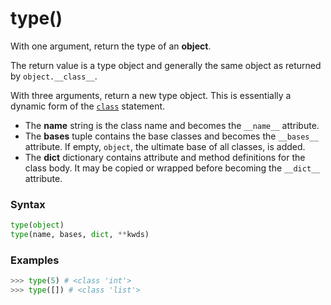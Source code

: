 # type()

With one argument, return the type of an **object**.

The return value is a type object and generally the same object as returned by `object.__class__`.

With three arguments, return a new type object. This is essentially a dynamic form of the [`class`](/statements/class.md) statement.
- The **name** string is the class name and becomes the `__name__` attribute.
- The **bases** tuple contains the base classes and becomes the `__bases__` attribute. If empty, `object`, the ultimate base of all classes, is added.
- The **dict** dictionary contains attribute and method definitions for the class body. It may be copied or wrapped before becoming the `__dict__` attribute.

### Syntax

```python
type(object)
type(name, bases, dict, **kwds)
```

### Examples

```python
>>> type(5) # <class 'int'>
>>> type([]) # <class 'list'>
```
